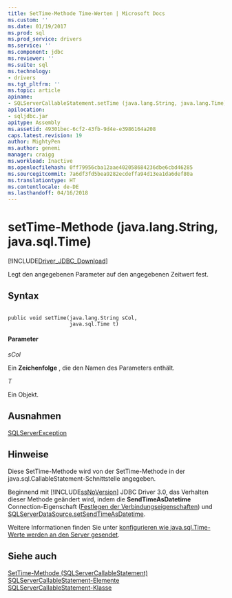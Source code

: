 ```yaml
---
title: SetTime-Methode Time-Werten | Microsoft Docs
ms.custom: ''
ms.date: 01/19/2017
ms.prod: sql
ms.prod_service: drivers
ms.service: ''
ms.component: jdbc
ms.reviewer: ''
ms.suite: sql
ms.technology:
- drivers
ms.tgt_pltfrm: ''
ms.topic: article
apiname:
- SQLServerCallableStatement.setTime (java.lang.String, java.lang.Time)
apilocation:
- sqljdbc.jar
apitype: Assembly
ms.assetid: 49301bec-6cf2-43fb-9d4e-e3986164a208
caps.latest.revision: 19
author: MightyPen
ms.author: genemi
manager: craigg
ms.workload: Inactive
ms.openlocfilehash: 0ff79956cba12aae402058684236dbe6cbd46285
ms.sourcegitcommit: 7a6df3fd5bea9282ecdeffa94d13ea1da6def80a
ms.translationtype: HT
ms.contentlocale: de-DE
ms.lasthandoff: 04/16/2018
---
```

# <a name="settime-method-javalangstring-javasqltime"></a>setTime-Methode (java.lang.String, java.sql.Time)
[!INCLUDE[Driver_JDBC_Download](../../../includes/driver_jdbc_download.md)]

  Legt den angegebenen Parameter auf den angegebenen Zeitwert fest.  
  
## <a name="syntax"></a>Syntax  
  
```  
  
public void setTime(java.lang.String sCol,  
                    java.sql.Time t)  
```  
  
#### <a name="parameters"></a>Parameter  
 *sCol*  
  
 Ein **Zeichenfolge** , die den Namen des Parameters enthält.  
  
 *T*  
  
 Ein Objekt.  
  
## <a name="exceptions"></a>Ausnahmen  
 [SQLServerException](../../../connect/jdbc/reference/sqlserverexception-class.md)  
  
## <a name="remarks"></a>Hinweise  
 Diese SetTime-Methode wird von der SetTime-Methode in der java.sql.CallableStatement-Schnittstelle angegeben.  
  
 Beginnend mit [!INCLUDE[ssNoVersion](../../../includes/ssnoversion_md.md)] JDBC Driver 3.0, das Verhalten dieser Methode geändert wird, indem die **SendTimeAsDatetime** Connection-Eigenschaft ([Festlegen der Verbindungseigenschaften](../../../connect/jdbc/setting-the-connection-properties.md)) und [ SQLServerDataSource.setSendTimeAsDatetime](../../../connect/jdbc/reference/setsendtimeasdatetime-method-sqlserverdatasource.md).  
  
 Weitere Informationen finden Sie unter [konfigurieren wie java.sql.Time-Werte werden an den Server gesendet](../../../connect/jdbc/configuring-how-java-sql-time-values-are-sent-to-the-server.md).  
  
## <a name="see-also"></a>Siehe auch  
 [SetTime-Methode &#40;SQLServerCallableStatement&#41;](../../../connect/jdbc/reference/settime-method-sqlservercallablestatement.md)   
 [SQLServerCallableStatement-Elemente](../../../connect/jdbc/reference/sqlservercallablestatement-members.md)   
 [SQLServerCallableStatement-Klasse](../../../connect/jdbc/reference/sqlservercallablestatement-class.md)  
  
  
